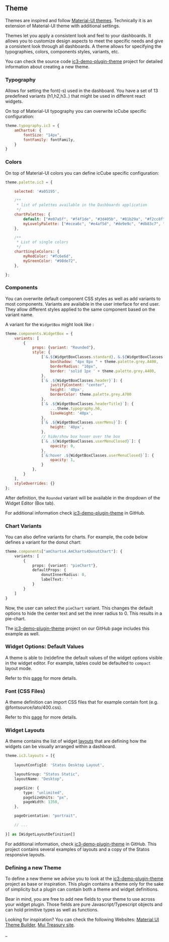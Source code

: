 ## Theme

Themes are inspired and follow [Material-UI themes](https://material-ui.com/customization/theming/). Technically it is
an extension of Material-UI theme with additional settings.

Themes let you apply a consistent look and feel to your dashboards. It allows you to customize design aspects to meet
the specific needs and give a consistent look through all dashboards. A theme allows for specifying the typographies,
colors, components styles, variants, etc.

You can check the source code [ic3-demo-plugin-theme](https://github.com/ic3-software/ic3-demo-plugin-theme)
project for detailed information about creating a new theme.

### Typography

Allows for setting the font(-s) used in the dashboard. You have a set of 13 predefined variants (h1,h2,h3..) that might
be used in different react widgets.

On top of Material-UI typography you can overwrite icCube specific configuration:

```javascript
theme.typography.ic3 = {
    amCharts4: {
        fontSize: "14px",
        fontFamily: fontFamily,
    }
}
```

### Colors

On top of Material-UI colors you can define icCube specific configuration:

```javascript
theme.palette.ic3 = {

    selected: '#a05195',

    /**
     * list of palettes available in the Dashboards application
     */
    chartPalettes: {
        default: ["#e07a5f", "#f4f1de", "#3d405b", "#81b29a", "#f2cc8f"],
        myLovelyPalette: ["#ecea6c", "#e4af5d", "#de9e9c", "#db83c7", "#ae87d7", "#689ecd", "#3dacb8", "#5cc9c1", "#88d786", "#55c670"],
    },

    /**
     * List of single colors
     */
    chartSingleColors: {
        myRedColor: "#fc6e6d",
        myGreenColor: "#98de72",
    },

};
```

### Components

You can overwrite default component CSS styles as well as add variants to most components. Variants are available in the
user interface for end user. They allow different styles applied to the same component based on the variant name.

A variant for the `WidgetBox` might look like :

```javascript
theme.components.WidgetBox = {
    variants: [
        {
            props: {variant: "Rounded"},
            style: {
                [`&.${WidgetBoxClasses.standard}, &.${WidgetBoxClasses.embedded}`]: {
                    boxShadow: "4px 8px " + theme.palette.grey.A400,
                    borderRadius: "10px",
                    border: 'solid 1px ' + theme.palette.grey.A400,
                },
                [`& .${WidgetBoxClasses.header}`]: {
                    justifyContent: "center",
                    height: '40px',
                    borderColor: theme.palette.grey.A700
                },
                [`& .${WidgetBoxClasses.headerTitle}`]: {
                    ...theme.typography.h6,
                    lineHeight: '40px',
                },
                [`& .${WidgetBoxClasses.userMenu}`]: {
                    height: '40px',
                },
                // hide/show box hover over the box
                [`& .${WidgetBoxClasses.userMenuClosed}`]: {
                    opacity: 0,
                },
                [`&:hover .${WidgetBoxClasses.userMenuClosed}`]: {
                    opacity: 1,
                }
            },
        }
    ],
    styleOverrides: {}
};
```

After definition, the `Rounded` variant will be available in the dropdown of the Widget Editor (Box tab).

For additional information check [ic3-demo-plugin-theme](https://github.com/ic3-software/ic3-demo-plugin-theme)
in GitHub.

### Chart Variants

You can also define variants for charts. For example, the code below defines a variant for the donut chart:

```ts
theme.components["amCharts4.AmCharts4DonutChart"]: {
    variants: [
        {
            props: {variant: "pieChart"},
            defaultProps: {
                donutInnerRadius: 0,
                labelText: ' '
            }
        }
    ]
}
```

Now, the user can select the `pieChart` variant. This changes the default options to hide the center text and set the inner radius to 0. This results in a pie-chart. 

The [ic3-demo-plugin-theme](https://github.com/ic3-software/ic3-demo-plugin-theme) project on our GitHub page includes this example as well. 

### Widget Options: Default Values

A theme is able to (re)define the default values of the widget options visible in the widget editor. For example,
tables could be defaulted to `compact` layout mode.

Refer to this [page](ThemeWidgetDefaults.md) for more details.

### Font (CSS Files)

A theme definition can import CSS files that for example contain font (e.g. @fontsource/lato/400.css).

Refer to this [page](ThemeCssFontFiles.md) for more details.

### Widget Layouts

A theme contains the list of widget [layouts](../../layouts/Layouts.md) that are defining how the widgets
can be visually arranged within a dashboard.

```ts
theme.ic3.layouts = [{
    
    layoutConfigId: 'Statos Desktop Layout',

    layoutGroup: "Statos Static",
    layoutName: "Desktop",

    pageSize: {
        type: "unlimited",
        pageSizeUnits: "px",
        pageWidth: 1350,
    },

    pageOrientation: "portrait",

    // ...
    
}] as IWidgetLayoutDefinition[]
```

For additional information, check [ic3-demo-plugin-theme](https://github.com/ic3-software/ic3-demo-plugin-theme)
in GitHub. This project contains several examples of layouts and a copy of the Statos responsive layouts.

### Defining a new Theme

To define a new theme we advise you to look at the
[ic3-demo-plugin-theme](https://github.com/ic3-software/ic3-demo-plugin-theme)
project as base or inspiration. This plugin contains a theme only for the sake of simplicity but a plugin
can contain both a theme and widget definitions.

Bear in mind, you are free to add new fields to your theme to use across your widget plugin. Those fields
are pure Javascript/Typescript objects and can hold primitive types as well as functions.

Looking for inspiration? You can check the following Websites:
[Material UI Theme Builder](https://next.material-ui.com/customization/theming#theme-builder),
[Mui Treasury site](https://mui-treasury.com/).

_
